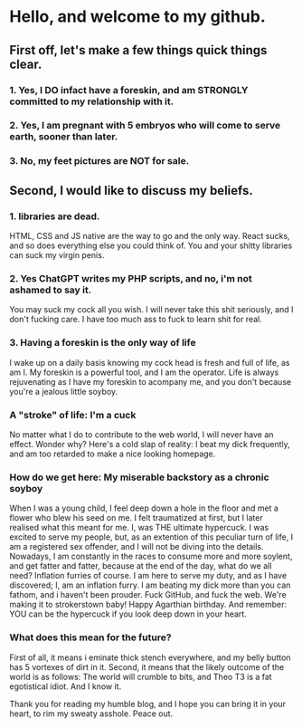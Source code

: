 # Hello, and welcome to my github.

## First off, let's make a few things quick things clear.

### 1. Yes, I DO infact have a foreskin, and am STRONGLY committed to my relationship with it.

### 2. Yes, I am pregnant with 5 embryos who will come to serve earth, sooner than later.

### 3. No, my feet pictures are NOT for sale.

## Second, I would like to discuss my beliefs.

### 1. libraries are dead.
HTML, CSS and JS native are the way to go and the only way. React sucks, and so does everything else you could think of. You and your shitty 
libraries can suck my virgin penis. 

### 2. Yes ChatGPT writes my PHP scripts, and no, i'm not ashamed to say it.
You may suck my cock all you wish. I will never take this shit seriously, and I don't fucking care. I have too much ass to fuck
to learn shit for real.

### 3. Having a foreskin is the only way of life
I wake up on a daily basis knowing my cock head is fresh and full of life, as am I. My foreskin is a powerful tool, and I am the operator. Life is 
always rejuvenating as I have my foreskin to acompany me, and you don't because you're a jealous little soyboy.

### A "stroke" of life: I'm a cuck
No matter what I do to contribute to the web world, I will never have an effect. Wonder why? Here's a cold slap of reality: I beat my dick
frequently, and am too retarded to make a nice looking homepage.

### How do we get here: My miserable backstory as a chronic soyboy
When I was a young child, I feel deep down a hole in the floor and met a flower who blew his seed on me. I felt traumatized at first,
but I later realised what this meant for me. I, was THE ultimate hypercuck. I was excited to serve my people, but, as an extention
of this peculiar turn of life, I am a registered sex offender, and I will not be diving into the details. Nowadays, I am constantly
in the races to consume more and more soylent, and get fatter and fatter, because at the end of the day, what do we all need? 
Inflation furries of course. I am here to serve my duty, and as I have discovered; I, am an inflation furry. I am beating my dick
more than you can fathom, and i haven't been prouder. Fuck GitHub, and fuck the web. We're making it to strokerstown baby! Happy 
Agarthian birthday. And remember: YOU can be the hypercuck if you look deep down in your heart.

### What does this mean for the future?
First of all, it means i eminate thick stench everywhere, and my belly button has 5 vortexes of dirt in it. Second, it means that
the likely outcome of the world is as follows: The world will crumble to bits, and Theo T3 is a fat egotistical idiot. And I know it.

Thank you for reading my humble blog, and I hope you can bring it in your heart, to rim my sweaty asshole. Peace out.
 
<!--
**PageFault99/PageFault99** is a ✨ _special_ ✨ repository because its `README.md` (this file) appears on your GitHub profile.
z
Here are some ideas to get you started:

- 🔭 I’m currently working on ...
- 🌱 I’m currently learning ...
- 👯 I’m looking to collaborate on ...
- 🤔 I’m looking for help with ...
- 💬 Ask me about ...
- 📫 How to reach me: ...
- 😄 Pronouns: ...
- ⚡ Fun fact: ...
- how about fucking none of this lmaooo
-->
